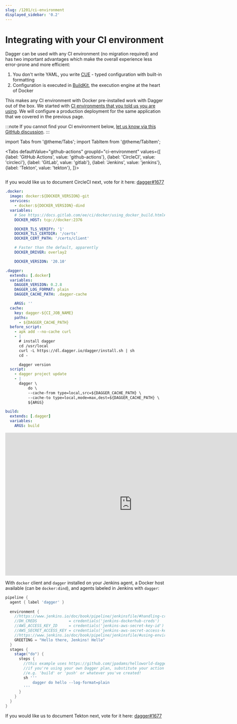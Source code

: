 ```yaml
---
slug: /1201/ci-environment
displayed_sidebar: '0.2'
---
```


# Integrating with your CI environment

Dagger can be used with any CI environment (no migration required) and has two important advantages which make the overall experience less error-prone and more efficient:

1. You don't write YAML, you write [CUE](https://cuelang.org/) - typed configuration with built-in formatting
2. Configuration is executed in [BuildKit](https://github.com/moby/buildkit), the execution engine at the heart of Docker

This makes any CI environment with Docker pre-installed work with Dagger out of the box.
We started with [CI environments that you told us you are using](https://github.com/dagger/dagger/discussions/1677).
We will configure a production deployment for the same application that we covered in the previous page.

:::note
If you cannot find your CI environment below, [let us know via this GitHub discussion](https://github.com/dagger/dagger/discussions/1677).
:::

import Tabs from '@theme/Tabs'; import TabItem from '@theme/TabItem';

<Tabs defaultValue="github-actions"
groupId="ci-environment"
values={[
{label: 'GitHub Actions', value: 'github-actions'},
{label: 'CircleCI', value: 'circleci'},
{label: 'GitLab', value: 'gitlab'},
{label: 'Jenkins', value: 'jenkins'},
{label: 'Tekton', value: 'tekton'},
]}>

<TabItem value="github-actions">

```yaml file=../tests/getting-started/github-actions.yml title=".github/workflows/todoapp.yml"

```

</TabItem>

<TabItem value="circleci">

If you would like us to document CircleCI next, vote for it here: [dagger#1677](https://github.com/dagger/dagger/discussions/1677)

</TabItem>

<TabItem value="gitlab">

```yaml
.docker:
  image: docker:${DOCKER_VERSION}-git
  services:
    - docker:${DOCKER_VERSION}-dind
  variables:
    # See https://docs.gitlab.com/ee/ci/docker/using_docker_build.html#docker-in-docker-with-tls-enabled-in-the-docker-executor
    DOCKER_HOST: tcp://docker:2376

    DOCKER_TLS_VERIFY: '1'
    DOCKER_TLS_CERTDIR: '/certs'
    DOCKER_CERT_PATH: '/certs/client'

    # Faster than the default, apparently
    DOCKER_DRIVER: overlay2

    DOCKER_VERSION: '20.10'

.dagger:
  extends: [.docker]
  variables:
    DAGGER_VERSION: 0.2.8
    DAGGER_LOG_FORMAT: plain
    DAGGER_CACHE_PATH: .dagger-cache

    ARGS: ''
  cache:
    key: dagger-${CI_JOB_NAME}
    paths:
      - ${DAGGER_CACHE_PATH}
  before_script:
    - apk add --no-cache curl
    - |
      # install dagger
      cd /usr/local
      curl -L https://dl.dagger.io/dagger/install.sh | sh
      cd -

      dagger version
  script:
    - dagger project update
    - |
      dagger \
          do \
          --cache-from type=local,src=${DAGGER_CACHE_PATH} \
          --cache-to type=local,mode=max,dest=${DAGGER_CACHE_PATH} \
          ${ARGS}

build:
  extends: [.dagger]
  variables:
    ARGS: build
```

</TabItem>

<TabItem value="jenkins">

<iframe width="800" height="450" style={{width: '100%', marginBottom: '2rem'}} src="https://youtube.com/embed/7u2A4etUuRY" title="YouTube video player" frameborder="0" allow="accelerometer; autoplay; clipboard-write; encrypted-media; gyroscope; picture-in-picture; fullscreen"></iframe>

With `docker` client and `dagger` installed on your Jenkins agent, a Docker host available (can be `docker:dind`), and agents labeled in Jenkins with `dagger`:

```groovy
pipeline {
  agent { label 'dagger' }
  
  environment {
    //https://www.jenkins.io/doc/book/pipeline/jenkinsfile/#handling-credentials
    //DH_CREDS              = credentials('jenkins-dockerhub-creds')
    //AWS_ACCESS_KEY_ID     = credentials('jenkins-aws-secret-key-id')
    //AWS_SECRET_ACCESS_KEY = credentials('jenkins-aws-secret-access-key')
    //https://www.jenkins.io/doc/book/pipeline/jenkinsfile/#using-environment-variables
    GREETING = "Hello there, Jenkins! Hello"
  }
  stages {
    stage("do") {
      steps {
        //this example uses https://github.com/jpadams/helloworld-dagger-jenkins
        //if you're using your own Dagger plan, substitute your action name for 'hello'
        //e.g. 'build' or 'push' or whatever you've created!
        sh '''
            dagger do hello --log-format=plain
        '''
      }
    }
  }
}
```

</TabItem>

<TabItem value="tekton">

If you would like us to document Tekton next, vote for it here: [dagger#1677](https://github.com/dagger/dagger/discussions/1677)

</TabItem>

</Tabs>
